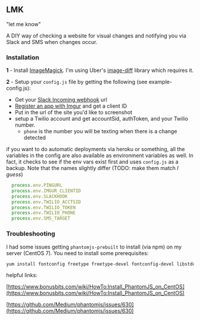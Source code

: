 ## LMK
"let me know"

A DIY way of checking a website for visual changes and notifying you via Slack and SMS when changes occur.


### Installation

**1** - Install [ImageMagick](http://www.imagemagick.org/script/index.php). I'm using Uber's [image-diff](https://github.com/uber/image-diff) library which requires it.

**2** - Setup your `config.js` file by getting the following (see example-config.js):

* Get your [Slack Incoming webhook](https://api.slack.com/incoming-webhooks) url
* [Register an app with Imgur](https://api.imgur.com/) and get a client ID
* Put in the url of the site you'd like to screenshot
* setup a Twilio account and get accountSid, authToken, and your Twilio number.  
  * `phone` is the number you will be texting when there is a change detected 


if you want to do automatic deployments via heroku or something, all the variables in the config are also available as environment variables as well.  In fact, it checks to see if the env vars exist first and uses `config.js` as a backup.  Note that the names slightly differ (TODO: make them match _I guess_)

```javascript
  process.env.PINGURL
  process.env.IMGUR_CLIENTID
  process.env.SLACKHOOK
  process.env.TWILIO_ACCTSID
  process.env.TWILIO_TOKEN
  process.env.TWILIO_PHONE
  process.env.SMS_TARGET 
```

### Troubleshooting

I had some issues getting `phantomjs-prebuilt` to install (via npm) on my server (CentOS 7). You need to install some prerequisites:

```bash
yum install fontconfig freetype freetype-devel fontconfig-devel libstdc++ bzip2
```

helpful links:

[https://www.bonusbits.com/wiki/HowTo:Install_PhantomJS_on_CentOS](https://www.bonusbits.com/wiki/HowTo:Install_PhantomJS_on_CentOS)

[https://github.com/Medium/phantomjs/issues/630](https://github.com/Medium/phantomjs/issues/630)




